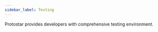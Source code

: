 ```yaml
---
sidebar_label: Testing
---
```


Protostar provides developers with comprehensive testing environment.

